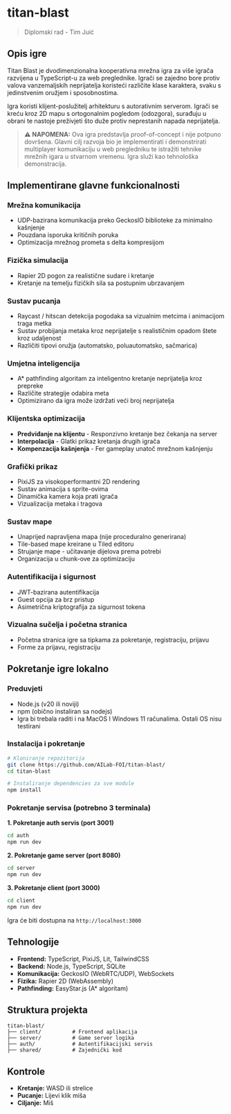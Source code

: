 # titan-blast
> Diplomski rad - Tim Juić

## Opis igre

Titan Blast je dvodimenzionalna kooperativna mrežna igra za više igrača razvijena u TypeScript-u za web preglednike. Igrači se zajedno bore protiv valova vanzemaljskih neprijatelja koristeći različite klase karaktera, svaku s jedinstvenim oružjem i sposobnostima.

Igra koristi klijent-poslužitelj arhitekturu s autorativnim serverom. Igrači se kreću kroz 2D mapu s ortogonalnim pogledom (odozgora), surađuju u obrani te nastoje preživjeti što duže protiv neprestanih napada neprijatelja.

> **⚠️ NAPOMENA:** Ova igra predstavlja proof-of-concept i nije potpuno dovršena. Glavni cilj razvoja bio je implementirati i demonstrirati multiplayer komunikaciju u web pregledniku te istražiti tehnike mrežnih igara u stvarnom vremenu. Igra služi kao tehnološka demonstracija.

## Implementirane glavne funkcionalnosti

### Mrežna komunikacija
- UDP-bazirana komunikacija preko GeckosIO biblioteke za minimalno kašnjenje
- Pouzdana isporuka kritičnih poruka
- Optimizacija mrežnog prometa s delta kompresijom

### Fizička simulacija
- Rapier 2D pogon za realistične sudare i kretanje
- Kretanje na temelju fizičkih sila sa postupnim ubrzavanjem

### Sustav pucanja
- Raycast / hitscan detekcija pogodaka sa vizualnim metcima i animacijom traga metka
- Sustav probijanja metaka kroz neprijatelje s realističnim opadom štete kroz udaljenost
- Različiti tipovi oružja (automatsko, poluautomatsko, sačmarica)

### Umjetna inteligencija
- A* pathfinding algoritam za inteligentno kretanje neprijatelja kroz prepreke
- Različite strategije odabira meta
- Optimizirano da igra može izdržati veći broj neprijatelja

### Klijentska optimizacija
- **Predviđanje na klijentu** - Responzivno kretanje bez čekanja na server
- **Interpolacija** - Glatki prikaz kretanja drugih igrača
- **Kompenzacija kašnjenja** - Fer gameplay unatoč mrežnom kašnjenju

### Grafički prikaz
- PixiJS za visokoperformantni 2D rendering
- Sustav animacija s sprite-ovima
- Dinamička kamera koja prati igrača
- Vizualizacija metaka i tragova

### Sustav mape
- Unaprijed napravljena mapa (nije proceduralno generirana)
- Tile-based mape kreirane u Tiled editoru
- Strujanje mape - učitavanje dijelova prema potrebi
- Organizacija u chunk-ove za optimizaciju

### Autentifikacija i sigurnost
- JWT-bazirana autentifikacija
- Guest opcija za brz pristup
- Asimetrična kriptografija za sigurnost tokena

### Vizualna sučelja i početna stranica
- Početna stranica igre sa tipkama za pokretanje, registraciju, prijavu
- Forme za prijavu, registraciju


## Pokretanje igre lokalno

### Preduvjeti
- Node.js (v20 ili noviji)
- npm (obično instaliran sa nodejs)
- Igra bi trebala raditi i na MacOS I Windows 11 računalima. Ostali OS nisu testirani

### Instalacija i pokretanje

```bash
# Kloniranje repozitorija
git clone https://github.com/AILab-FOI/titan-blast/
cd titan-blast

# Instaliranje dependencies za sve module
npm install
```

### Pokretanje servisa (potrebno 3 terminala)

**1. Pokretanje auth servis (port 3001)**
```bash
cd auth
npm run dev
```

**2. Pokretanje game server (port 8080)**
```bash
cd server  
npm run dev
```

**3. Pokretanje client (port 3000)**
```bash
cd client
npm run dev
```

Igra će biti dostupna na `http://localhost:3000`

## Tehnologije

- **Frontend:** TypeScript, PixiJS, Lit, TailwindCSS
- **Backend:** Node.js, TypeScript, SQLite
- **Komunikacija:** GeckosIO (WebRTC/UDP), WebSockets
- **Fizika:** Rapier 2D (WebAssembly)
- **Pathfinding:** EasyStar.js (A* algoritam)

## Struktura projekta

```
titan-blast/
├── client/          # Frontend aplikacija
├── server/          # Game server logika
├── auth/            # Autentifikacijski servis
├── shared/          # Zajednički kod
```

## Kontrole

- **Kretanje:** WASD ili strelice
- **Pucanje:** Lijevi klik miša
- **Ciljanje:** Miš


